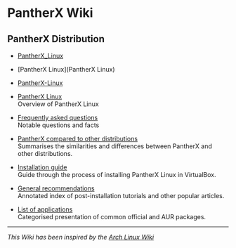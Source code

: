 # PantherX Wiki

## PantherX Distribution

- [PantherX_Linux](PantherX_Linux)
- [PantherX Linux](PantherX Linux)
- [PantherX-Linux](PantherX-Linux)

- [PantherX Linux](PantherX_Linux)  
Overview of PantherX Linux
- [Frequently asked questions](Frequently_asked_questions)  
Notable questions and facts
- [PantherX compared to other distributions](PantherX_compared_to_other_distributions)  
Summarises the similarities and differences between PantherX and other distributions.
- [Installation guide](Installation_guide)  
Guide through the process of installing PantherX Linux in VirtualBox.
- [General recommendations](General_recommendations)  
Annotated index of post-installation tutorials and other popular articles.
- [List of applications](List_of_applications)  
Categorised presentation of common official and AUR packages.

---

_This Wiki has been inspired by the [Arch Linux Wiki](https://wiki.archlinux.org/)_